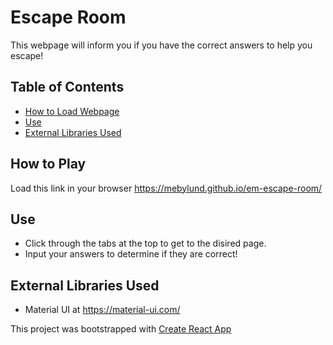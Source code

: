 # Escape Room
This webpage will inform you if you have the correct answers to help you escape!

## Table of Contents

* [How to Load Webpage](#how_to_play)
* [Use](#instructions)
* [External Libraries Used](#external_libraries_used)

## How to Play

Load this link in your browser https://mebylund.github.io/em-escape-room/

## Use

* Click through the tabs at the top to get to the disired page.
* Input your answers to determine if they are correct!

## External Libraries Used

* Material UI at https://material-ui.com/



This project was bootstrapped with [Create React App](https://github.com/facebook/create-react-app)
